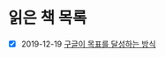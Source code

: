 # 읽은 책 목록

- [x] 2019-12-19 [구글이 목표를 달성하는 방식](https://github.com/love-adela/book_diary/blob/master/OKR.md)
